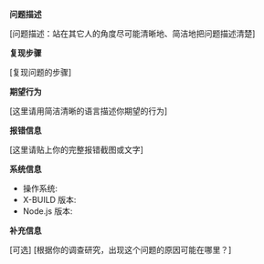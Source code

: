 **问题描述**

[问题描述：站在其它人的角度尽可能清晰地、简洁地把问题描述清楚]

**复现步骤**

[复现问题的步骤]

**期望行为**

[这里请用简洁清晰的语言描述你期望的行为]

**报错信息**

[这里请贴上你的完整报错截图或文字]

**系统信息**

 - 操作系统: 
 - X-BUILD 版本:
 - Node.js 版本:

**补充信息**

[可选]
[根据你的调查研究，出现这个问题的原因可能在哪里？]
